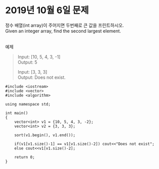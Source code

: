 # 2019년 10월 6일 문제
정수 배열(int array)이 주어지면 두번째로 큰 값을 프린트하시오.<br>
Given an integer array, find the second largest element.<br><br>

예제
> Input: [10, 5, 4, 3, -1]<br>
> Output: 5
>
> Input: [3, 3, 3]<br>
> Output: Does not exist.

```
#include <iostream>
#include <vector>
#include <algorithm>

using namespace std;

int main()
{
    vector<int> v1 = {10, 5, 4, 3, -2};
    vector<int> v2 = {3, 3, 3};
    
    sort(v1.begin(), v1.end());
    
    if(v1[v1.size()-1] == v1[v1.size()-2]) cout<<"Does not exist";
    else cout<<v1[v1.size()-2];
    
    return 0;
}
```
